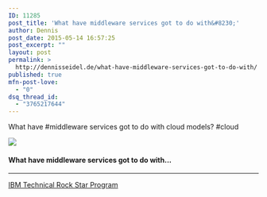 ```yaml
---
ID: 11285
post_title: 'What have middleware services got to do with&#8230;'
author: Dennis
post_date: 2015-05-14 16:57:25
post_excerpt: ""
layout: post
permalink: >
  http://dennisseidel.de/what-have-middleware-services-got-to-do-with/
published: true
mfn-post-love:
  - "0"
dsq_thread_id:
  - "3765217644"
---
```

<p>What have #middleware services got to do with cloud models? #cloud</p>

<p><a href='http://bit.ly/1L49PmS' target='_blank'><img src='https://d3utlhu53nfcwz.cloudfront.net/220601/cdnImage/article/eaf6a723-c3bb-4768-a15a-4f6f7f68858f/?size=Box320'></a></p>

<h4><a href='http://bit.ly/1L49PmS' style='text-decoration: none' target='_blank'>What have middleware services got to do with...</a></h4>

<hr />

<p><a href='http://trs.voicestorm.com' target='_blank'>IBM Technical Rock Star Program</a></p>